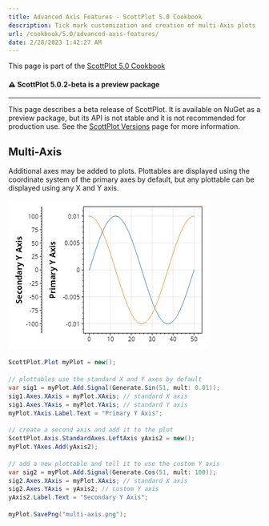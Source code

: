 ```yaml
---
title: Advanced Axis Features - ScottPlot 5.0 Cookbook
description: Tick mark customization and creation of multi-Axis plots
url: /cookbook/5.0/advanced-axis-features/
date: 2/28/2023 1:42:27 AM
---
```


This page is part of the [ScottPlot 5.0 Cookbook](../)


<div class='alert alert-warning' role='alert'><h4 class='alert-heading py-0 my-0'>⚠️ ScottPlot 5.0.2-beta is a preview package</h4><hr /><p class='mb-0'><span class='fw-semibold'>This page describes a beta release of ScottPlot.</span> It is available on NuGet as a preview package, but its API is not stable and it is not recommended for production use. See the <a href='https://scottplot.net/versions/'>ScottPlot Versions</a> page for more information. </p></div>



## Multi-Axis

Additional axes may be added to plots. Plottables are displayed using the coordinate system of the primary axes by default, but any plottable can be displayed using any X and Y axis.

[![](multi-axis.png)](multi-axis.png)

```cs
ScottPlot.Plot myPlot = new();

// plottables use the standard X and Y axes by default
var sig1 = myPlot.Add.Signal(Generate.Sin(51, mult: 0.01));
sig1.Axes.XAxis = myPlot.XAxis; // standard X axis
sig1.Axes.YAxis = myPlot.YAxis; // standard Y axis
myPlot.YAxis.Label.Text = "Primary Y Axis";

// create a second axis and add it to the plot
ScottPlot.Axis.StandardAxes.LeftAxis yAxis2 = new();
myPlot.YAxes.Add(yAxis2);

// add a new plottable and tell it to use the custom Y axis
var sig2 = myPlot.Add.Signal(Generate.Cos(51, mult: 100));
sig2.Axes.XAxis = myPlot.XAxis; // standard X axis
sig2.Axes.YAxis = yAxis2; // custom Y axis
yAxis2.Label.Text = "Secondary Y Axis";

myPlot.SavePng("multi-axis.png");
```

